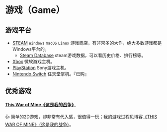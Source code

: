 # 游戏（Game）

## 游戏平台
- [STEAM](https://store.steampowered.com/) `Windows` `macOS` `Linux` 游戏商店，有非常多的大作，绝大多数游戏都是Windows平台的。
    - [Steam Database](https://steamdb.info/) steam游戏数据，可以看历史价格、排行榜等。
- [Xbox](https://www.xbox.com/zh-CN/) 微软游戏主机。
- [PlayStation](https://www.playstation.com.cn/index.html) Sony游戏主机。
- [Nintendo Switch](https://www.nintendoswitch.com.cn/) 任天堂掌机。『已购』

## 优秀游戏
#### [This War of Mine《这是我的战争》](https://store.steampowered.com/app/282070/This_War_of_Mine/)
👍 简单的2D游戏，却非常有代入感，很值得一玩；我的游戏过程见博客[《THIS WAR OF MINE》（这是我的战争）](https://tanchao90.github.io/this-war-of-mine/)。
